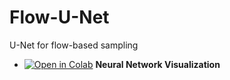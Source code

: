 # Flow-U-Net
U-Net for flow-based sampling

- [![Open in Colab](https://colab.research.google.com/assets/colab-badge.svg)](https://colab.research.google.com/github/ToelUl/Flow-U-Net/blob/main/neural_network_visualize.ipynb) **Neural Network Visualization**
